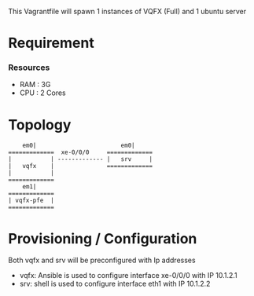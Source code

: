 
This Vagrantfile will spawn 1 instances of VQFX (Full) and 1 ubuntu server

# Requirement

### Resources
 - RAM : 3G
 - CPU : 2 Cores

# Topology

        em0|                        em0|
    =============  xe-0/0/0     =============
    |           | ------------- |   srv     |
    |   vqfx    |               =============
    |           |                
    =============              
        em1|                  
    =============             
    | vqfx-pfe  |             
    =============             

# Provisioning / Configuration

Both vqfx and srv will be preconfigured with Ip addresses


- vqfx: Ansible is used to configure interface xe-0/0/0 with IP 10.1.2.1
- srv: shell is used to configure interface eth1 with IP 10.1.2.2 
